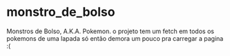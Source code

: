 # monstro_de_bolso
Monstros de Bolso, A.K.A. Pokemon.
o projeto tem um fetch em todos os pokemons de uma lapada só então demora um pouco pra carregar a pagina :(
